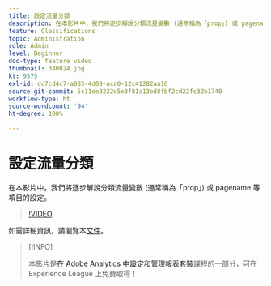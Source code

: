 ```yaml
---
title: 設定流量分類
description: 在本影片中，我們將逐步解說分類流量變數 (通常稱為「prop」) 或 pagename 等項目的設定。
feature: Classifications
topic: Administration
role: Admin
level: Beginner
doc-type: feature video
thumbnail: 340024.jpg
kt: 9575
exl-id: dc7cd4c7-a085-4d09-aca0-12c41282aa16
source-git-commit: 5c11ee3222e5e3f81a13ed8fbf2cd22fc32b1740
workflow-type: ht
source-wordcount: '94'
ht-degree: 100%

---
```


# 設定流量分類

在本影片中，我們將逐步解說分類流量變數 (通常稱為「prop」) 或 pagename 等項目的設定。

>[!VIDEO](https://video.tv.adobe.com/v/340024/?quality=12&learn=on)

如需詳細資訊，請瀏覽本[文件](https://experienceleague.adobe.com/docs/analytics/admin/admin-tools/traffic-variables/traffic-classifications.html?lang=zh-Hant)。

>[!INFO]
>
> 本影片是[在 Adobe Analytics 中設定和管理報表套裝](https://experienceleague.adobe.com/?recommended=Analytics-A-1-2021.1.administration)課程的一部分，可在 Experience League 上免費取得！